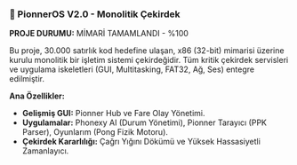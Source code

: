 ### 🚀 PionnerOS V2.0 - Monolitik Çekirdek

**PROJE DURUMU:** MİMARİ TAMAMLANDI - %100

Bu proje, 30.000 satırlık kod hedefine ulaşan, x86 (32-bit) mimarisi üzerine kurulu monolitik bir işletim sistemi çekirdeğidir. Tüm kritik çekirdek servisleri ve uygulama iskeletleri (GUI, Multitasking, FAT32, Ağ, Ses) entegre edilmiştir.

**Ana Özellikler:**
- **Gelişmiş GUI:** Pionner Hub ve Fare Olay Yönetimi.
- **Uygulamalar:** Phonexy AI (Durum Yönetimi), Pionner Tarayıcı (PPK Parser), Oyunlarım (Pong Fizik Motoru).
- **Çekirdek Kararlılığı:** Çağrı Yığını Dökümü ve Yüksek Hassasiyetli Zamanlayıcı.

  
